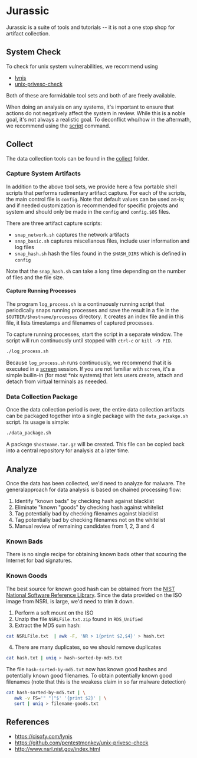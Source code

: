 # Jurassic

Jurassic is a suite of tools and tutorials -- it is not a one stop shop for artifact collection.

## System Check

To check for unix system vulnerabilities, we recommend using 

  * [lynis](https://cisofy.com/lynis/)
  * [unix-privesc-check](https://github.com/pentestmonkey/unix-privesc-check)

Both of these are formidable tool sets and both of are freely available.

When doing an analysis on any systems, it's important to ensure that actions do not negatively affect the system in review.  While this is a noble goal, it's not always a realistic goal.  To deconflict who/how in the aftermath, we recommend using the [script](http://www.computerhope.com/unix/uscript.htm) command.

## Collect

The data collection tools can be found in the [collect](collect) folder.

### Capture System Artifacts

In addition to the above tool sets, we provide here a few portable shell scripts that performs rudimentary artifact capture.  For each of the scripts, the main control file is `config`.  Note that default values can be used as-is; and if needed customization is recommended for specific projects and system and should only be made in the `config` and `config.$OS` files.

There are three artifact capture scripts:

* `snap_network.sh` captures the network artifacts
* `snap_basic.sh` captures miscellanous files, include user information and log files
* `snap_hash.sh` hash the files found in the `$HASH_DIRS` which is defined in `config`

Note that the `snap_hash.sh` can take a long time depending on the number of files and the file size.

#### Capture Running Processes

The program `log_process.sh` is a continuously running script that periodically snaps running processes and save the result in a file in the `$OUTDIR/$hostname/processes` directory.  It creates an index file and in this file, it lists timestamps and filenames of captured processes.

To capture running processes, start the script in a separate window.  The script will run continuously until stopped with `ctrl-c` or `kill -9 PID`. 

```bash
./log_process.sh
```

Because `log_process.sh`  runs continuously, we recommend that it is executed in a [screen](http://www.computerhope.com/unix/screen.htm) session.  If you are not familiar with `screen`, it's a simple builin-in (for most *nix systems) that lets users create, attach and detach from virtual terminals as neeeded.


### Data Collection Package

Once the data collection period is over, the entire data collection artifacts can be packaged together into a single package with the `data_packakge.sh` script. Its usage is simple:

```bash
./data_package.sh 
```

A package `$hostname.tar.gz` will be created.  This file can be copied back into a central repository for analysis at a later time.

## Analyze

Once the data has been collected, we'd need to analyze for malware.  The generalapproach for data analysis is based on chained processing flow:

1. Identify "known bads" by checking hash against blacklist
2. Eliminate "known "goods" by checking hash against whitelist
3. Tag potentially bad by checking filenames against blacklist 
4. Tag potentially bad by checking filenames not on the whitelist 
5. Manual review of remaining candidates from 1, 2, 3 and 4  

### Known Bads 

There is no single recipe for obtaining known bads other that scouring the Internet for bad signatures.

### Known Goods

The best source for known good hash can be obtained from the [NIST National Software Reference Library](http://www.nsrl.nist.gov/index.html).  Since the data provided on the ISO image from NSRL is large, we'd need to trim it down.

1. Perform a soft mount on the ISO
2. Unzip the file `NSRLFile.txt.zip` found in `RDS_Unified`
3. Extract the MD5 sum hash:
```bash
cat NSRLFile.txt  | awk -F, 'NR > 1{print $2,$4}' > hash.txt
```
4. There are many duplicates, so we should remove duplicates
```bash
cat hash.txt | uniq > hash-sorted-by-md5.txt
```

The file `hash-sorted-by-md5.txt` now has known good hashes and potentially known good filenames.  To obtain potentially known good filenames (note that this is the weakess claim in so far malware detection)

```bash
cat hash-sorted-by-md5.txt | \
   awk -v FS='" "|"$' '{print $2}' | \
   sort | uniq > filename-goods.txt 
```

## References

- https://cisofy.com/lynis
- https://github.com/pentestmonkey/unix-privesc-check
- http://www.nsrl.nist.gov/index.html
